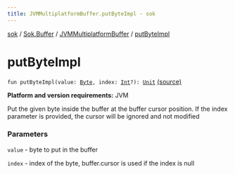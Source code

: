 ```yaml
---
title: JVMMultiplatformBuffer.putByteImpl - sok
---
```


[sok](../../index.html) / [Sok.Buffer](../index.html) / [JVMMultiplatformBuffer](index.html) / [putByteImpl](./put-byte-impl.html)

# putByteImpl

`fun putByteImpl(value: `[`Byte`](https://kotlinlang.org/api/latest/jvm/stdlib/kotlin/-byte/index.html)`, index: `[`Int`](https://kotlinlang.org/api/latest/jvm/stdlib/kotlin/-int/index.html)`?): `[`Unit`](https://kotlinlang.org/api/latest/jvm/stdlib/kotlin/-unit/index.html) [(source)](https://github.com/SeekDaSky/Sok/tree/master/jvm/sok-jvm/src/Sok/Buffer/JVMMultiplatformBuffer.kt#L162)

**Platform and version requirements:** JVM

Put the given byte inside the buffer at the buffer cursor position. If the index parameter is provided, the
cursor will be ignored and not modified

### Parameters

`value` - byte to put in the buffer

`index` - index of the byte, buffer.cursor is used if the index is null